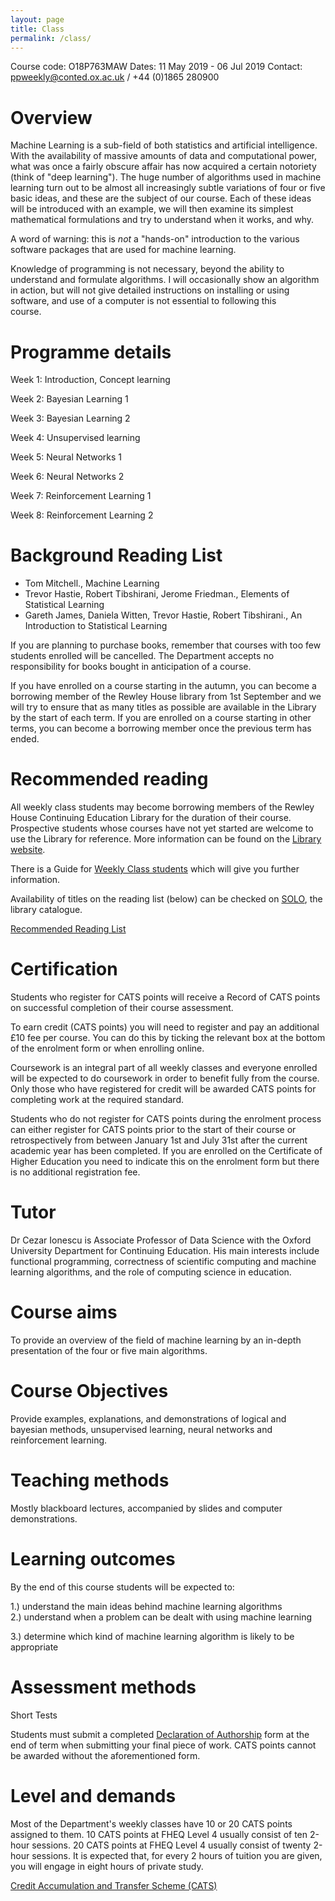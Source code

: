 ```yaml
---
layout: page
title: Class
permalink: /class/
---
```

Course code: O18P763MAW
Dates: 11 May 2019 - 06 Jul 2019
Contact: ppweekly@conted.ox.ac.uk / +44 (0)1865 280900

# Overview

Machine Learning is a sub-field of both statistics and artificial intelligence.  With the availability of massive amounts of data and computational power, what was once a fairly obscure affair has now acquired a certain notoriety (think of "deep learning").  The huge number of algorithms used in machine learning turn out to be almost all increasingly subtle variations of four or five basic ideas, and these are the subject of our course.  Each of these ideas will be introduced with an example, we will then examine its simplest mathematical formulations and try to understand when it works, and why.

A word of warning: this is *not* a "hands-on" introduction to the various software packages that are used for machine learning.

Knowledge of programming is not necessary, beyond the ability to understand and formulate algorithms.  I will occasionally show an algorithm in action, but will not give detailed instructions on installing or using software, and use of a computer is not essential to following this course.    

# Programme details

Week 1:          Introduction, Concept learning     

Week 2:          Bayesian Learning 1

Week 3:          Bayesian Learning 2

Week 4:          Unsupervised learning

Week 5:          Neural Networks 1

Week 6:          Neural Networks 2

Week 7:          Reinforcement Learning 1     

Week 8:          Reinforcement Learning 2    

# Background Reading List

* Tom Mitchell., Machine Learning
* Trevor Hastie, Robert Tibshirani, Jerome Friedman., Elements of Statistical Learning     
* Gareth James, Daniela Witten, Trevor Hastie, Robert Tibshirani., An Introduction to Statistical Learning     

If you are planning to purchase books, remember that courses with too few students enrolled will be cancelled. The Department accepts no responsibility for books bought in anticipation of a course.

If you have enrolled on a course starting in the autumn, you can become a borrowing member of the Rewley House library from 1st September and we will try to ensure that as many titles as possible are available in the Library by the start of each term. If you are enrolled on a course starting in other terms, you can become a borrowing member once the previous term has ended.

# Recommended reading
All weekly class students may become borrowing members of the Rewley House Continuing Education Library for the duration of their course. Prospective students whose courses have not yet started are welcome to use the Library for reference. More information can be found on the [Library website](http://www.bodleian.ox.ac.uk/conted).

There is a Guide for [Weekly Class students](http://ox.libguides.com/conted-weeklyclass) which will give you further information. 

Availability of titles on the reading list (below) can be checked on [SOLO](http://solo.bodleian.ox.ac.uk/), the library catalogue.

[Recommended Reading List](https://www.conted.ox.ac.uk/mnt/attachments/ionescuc_tt19.pdf)

# Certification
Students who register for CATS points will receive a Record of CATS points on successful completion of their course assessment.

To earn credit (CATS points) you will need to register and pay an additional £10 fee per course. You can do this by ticking the relevant box at the bottom of the enrolment form or when enrolling online.

Coursework is an integral part of all weekly classes and everyone enrolled will be expected to do coursework in order to benefit fully from the course. Only those who have registered for credit will be awarded CATS points for completing work at the required standard.

Students who do not register for CATS points during the enrolment process can either register for CATS points prior to the start of their course or retrospectively from between January 1st and July 31st after the current academic year has been completed. If you are enrolled on the Certificate of Higher Education you need to indicate this on the enrolment form but there is no additional registration fee.

# Tutor
Dr Cezar Ionescu is Associate Professor of Data Science with the  Oxford University Department for Continuing Education.  His main interests include functional programming, correctness of scientific computing and machine learning algorithms,  and the role of computing science in education.

# Course aims
To provide an overview of the field of machine learning by an in-depth presentation of the four or five main algorithms.     

# Course Objectives
Provide examples, explanations, and demonstrations of logical and bayesian methods, unsupervised learning, neural networks  and reinforcement learning. 

# Teaching methods
Mostly blackboard lectures, accompanied by slides and computer demonstrations.     

# Learning outcomes
By the end of this course students will be expected to:

1.) understand the main ideas behind machine learning algorithms                                                                       
2.) understand when a problem can be dealt with using machine learning

3.) determine which kind of machine learning algorithm is likely to be appropriate        
# Assessment methods
Short Tests

Students must submit a completed [Declaration of Authorship](https://www.conted.ox.ac.uk/mnt/attachments/declaration-of-authorship-form-wc.docx) form at the end of term when submitting your final piece of work. CATS points cannot be awarded without the aforementioned form.


# Level and demands
Most of the Department's weekly classes have 10 or 20 CATS points assigned to them. 10 CATS points at FHEQ Level 4 usually consist of ten 2-hour sessions. 20 CATS points at FHEQ Level 4 usually consist of twenty 2-hour sessions. It is expected that, for every 2 hours of tuition you are given, you will engage in eight hours of private study.

[Credit Accumulation and Transfer Scheme (CATS)](http://www.conted.ox.ac.uk/studentsupport/faq/cats.php)
